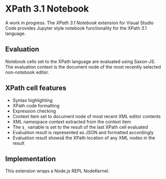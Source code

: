 # XPath 3.1 Notebook

A work in progress. The *XPath 3.1 Notebook* extension for Visual Studio Code provides Jupyter style notebook functionality for the XPath 3.1 language.

## Evaluation

Notebook cells set to the XPath language are evaluated using Saxon-JS. The evaluation context is the document node of the most recently selected non-notebook editor.

## XPath cell features
- Syntax highlighting
- XPath code formatting
- Expression checking
- Context item set to document node of most recent XML editor contents
- XML namespace context extracted from the context item
- The `$_` variable is set to the result of the last XPath cell evaluated
- Evaluation result is represented as JSON and formatted accordingly
- Evaluation result showså the XPath location of any XML nodes in the result 

## Implementation

This extension wraps a Node.js REPL NodeKernel.
